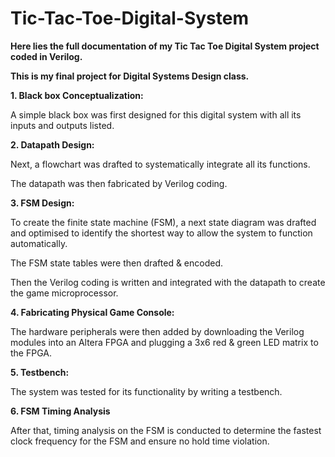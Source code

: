 # Tic-Tac-Toe-Digital-System
**Here lies the full documentation of my Tic Tac Toe Digital System project coded in Verilog.**

**This is my final project for Digital Systems Design class.**

**1. Black box Conceptualization:**

A simple black box was first designed for this digital system with all its inputs and outputs listed.


**2. Datapath Design:**   

Next, a flowchart was drafted to systematically integrate all its functions.

The datapath was then fabricated by Verilog coding.


**3. FSM Design:**
   
To create the finite state machine (FSM), a next state diagram was drafted and optimised to identify the shortest way to allow the system to function automatically. 

The FSM state tables were then drafted & encoded.

Then the Verilog coding is written and integrated with the datapath to create the game microprocessor.


**4. Fabricating Physical Game Console:**
   
The hardware peripherals were then added by downloading the Verilog modules into an Altera FPGA and plugging a 3x6 red & green LED matrix to the FPGA.


**5. Testbench:**
    
The system was tested for its functionality by writing a testbench.


**6. FSM Timing Analysis**

After that, timing analysis on the FSM is conducted to determine the fastest clock frequency for the FSM and ensure no hold time violation.
